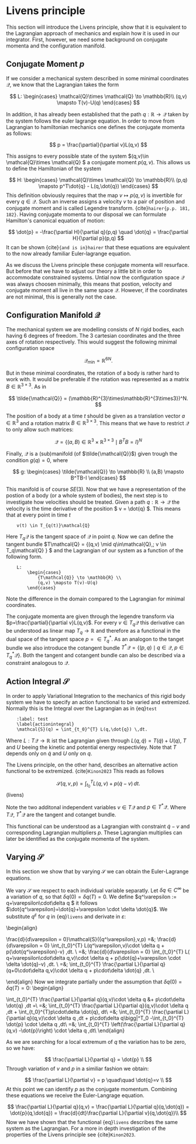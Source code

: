 # Livens principle
This section will introduce the Livens principle, show that it is equivalent to the Lagrangian approach of mechanics
and explain how it is used in our integrator. First, however, we need some background on conjugate momenta and the configuration manifold.

## Conjugate Moment $p$
If we consider a mechanical system described in some minimal coordinates $\mathcal{Q}$, we
know that the Lagrangian takes the form

$$
    L: 
        \begin{cases} 
            \mathcal{Q}\times \mathcal{Q} \to \mathbb{R}\\ 
            (q,v) \mapsto T(v)-U(q)
        \end{cases}
$$

In addition, it has already been established that the path $q: \mathbb{R} \to \mathcal{Q}$ taken by the system
follows the euler lagrange equation. In order to move from Lagrangian to hamiltonian mechanics
one defines the conjugate momenta as follows:

$$
    p = \frac{\partial}{\partial v}L(q,v)
$$

This assigns to every possible state of the system $(q,v)\in \mathcal{Q}\times \mathcal{Q} $ a conjugate moment 
$p(q,v)$. This allows us to define the Hamiltonian of the system

$$
    H: 
        \begin{cases} 
            \mathcal{Q}\times \mathcal{Q} \to \mathbb{R}\\ 
            (p,q) \mapsto p^T\dot{q} - L(q,\dot{q})
        \end{cases}
$$
This definition obviously requires that the map $v \mapsto p(q,v)$ is invertible for every $q\in\mathcal{Q}$.
Such an inverse assigns a velocity $v$ to a pair of position and conjugate moment and is called Legendre transform.
{cite}`hairer{p.p. 181, 182}`. Having conjugate momenta to our disposal we can formulate Hamilton's
canonical equation of motion:

$$
    \dot{p} = -\frac{\partial H}{\partial q}(p,q) \quad
    \dot{q} = \frac{\partial H}{\partial p}(p,q)
$$
It can be shown {cite}`{and is in}hairer` that these equations are equivalent to the now already
familiar Euler-lagrange equation.

As we discuss the Livens principle these conjugate momenta will resurface. But before that we have
to adjust our theory a little bit in order to accommodate constrained systems. Untial now 
the configuration space $\mathcal{Q}$ was always choosen minimally, this means that 
postion, velocity and conjugate moment all live in the same space $\mathcal{Q}$. However, if the
coordinates are not minimal, this is generally not the case.

## Configuration Manifold $\mathcal{Q}$

The mechanical system we are modelling consists of $N$ rigid bodies, each having 6 degrees of freedom. The
3 cartesian coordinates and the three axes of rotation respectively. This would suggest the following
minimal  configuration space

$$
    \mathcal{Q_{\text{min}}} = \mathbb{R}^{6N}.
$$

But in these minimal coordinates, the rotation of a body is rather hard to work with. It would be preferable if
the rotation was represented as a matrix $B\in\mathbb{R}^{3\times3}$. As in

$$
    \tilde{\mathcal{Q}} = (\mathbb{R}^{3}\times\mathbb{R}^{3\times3})^N.
$$

The position of a body at a time $t$ should be given as a translation vector $a\in\mathbb{R}^3$ and
a rotation matrix $B\in\mathbb{R}^{3\times3}$. This means that we have to restrict $\mathcal{Q}$ to only allow
such matrices:

$$
    \mathcal{Q} = \{(a,B) \in \mathbb{R}^{3}\times\mathbb{R}^{3\times3} \mid B^TB=I \}^N
$$

Finally, $\mathcal{Q}$ is a (sub)manifold  (of $\tilde{\mathcal{Q}}$) given trough the condition $g(q)=0$, where

$$
    g: 
        \begin{cases} 
            \tilde{\mathcal{Q}} \to \mathbb{R} \\ 
            (a,B) \mapsto B^TB-I 
        \end{cases}
$$

This manifold is of course $SE(3)$.
Now that we have a representation of the postion of a body (or a whole system of bodies), the next step is to investigate
how velocities should be treated. Given a path $q : \mathbb{R} \to \mathcal{Q}$
the velocity is the time derivative of the position $ v = \dot{q} $. This means that at every point in time $t$

```{math}
    v(t) \in T_{q(t)}\mathcal{Q}
```

Here $T_q\mathcal{Q}$ is the tangent space of $\mathcal{Q}$ in point $q$. Now we can define the tangent bundle
$T\mathcal{Q} = \{(q,v) \mid q\in\mathcal{Q},\; v \in  T_q\mathcal{Q} \} $ 
and the Lagrangian of our system as a function of the following form.
```{math}
    L: 
        \begin{cases} 
            {T\mathcal{Q}} \to \mathbb{R} \\
            (q,v) \mapsto T(v)-U(q)
        \end{cases}
```
Note the difference in the domain compared to the Lagrangian for minimal coordinates.

The conjugate momenta are given through the legendre transform via $p=\frac{\partial}{\partial v}L(q,v)$.
For every $v\in T_q\mathcal{Q}$ this derivative can be understood as linear map $T_q \to \mathbb{R}$
and therefore as a functional in the dual space of the tangent space $p=\in T^*_q$. As an analogon
to the tanget bundle we also introduce the cotangent bundle
$T^*\mathcal{Q} = \{(p,q) \mid q\in\mathcal{Q},\; p \in  T^*_q\mathcal{Q} \}$. Both the 
tangent and cotangent bundle can also be described via a constraint analogous to $\mathcal{Q}$.

## Action Integral $\mathcal{S}$


In order to apply Variational Integration to the mechanics of this rigid body system we have to specify an action functional to be varied and extremized. Normally this is the Integral over the Lagrangian as in {eq}`test`

```{math}
    :label: test
    \label{actionintegral}
    \mathcal{S}(q) = \int_{t_0}^{T} L(q,\dot{q}) \,dt.
```

Where $L:T\mathcal{Q}\to \mathbb{R}$ ist the Lagrangian given through $L(q,\dot{q})=T(\dot{q})+U(q)$,
$T$ and $U$ beeing the kinetic and potential energy respectivley. Note that $T$ depends only on $\dot{q}$ and $U$ only on $q$.

The Livens principle, on the other hand, describes an alternative action functional to be extremized. {cite}`Kinon2023`
This reads as follows

$$
    \mathcal{S}(q,v,p) = \int_{t_0}^{T} L(q,v) + p(\dot{q}-v) \,dt.
$$(livens)

Note the two additonal independent variables $v\in T \mathcal{Q}$ and $p \in T^{*} \mathcal{Q}$. Where $T\mathcal{Q}$,
$T^*\mathcal{Q}$ are the tangent and cotanget bundle.

This functional can be understood as a Lagrangian with constraint $\dot{q}-v$ and corresponding Lagrangian multipliers $p$.
These Lagrangian multiplies can later be identified as the conjugate momenta of the system.


## Varying $\mathcal{S}$
In this section we show that by varying $\mathcal{S}$ we can obtain the Euler-Lagrange equations.

We vary $\mathcal{S}$ we respect to each individual variable separatly.
Let $\delta q \in C^\infty$ be a variation of $q$, so that $\delta q(0)=\delta q(T)=0$. We
define $q^\varepsilon := q+\varepsilon\cdot\delta q $ it follows 
$\dot{q^\varepsilon}=\dot{q}+\varepsilon \cdot \delta \dot{q}$. We substitute 
$q^\varepsilon$ for $q$ in  {eq}`livens` and derivate in $\varepsilon$:

\begin{align}

\frac{d}{d\varepsilon = 0}\mathcal{S}({q^\varepsilon},v,p) 
        =&\; \frac{d}{d\varepsilon = 0}  \int_{t_0}^{T} L(q^\varepsilon,v)\cdot \delta q + p(\dot{q^\varepsilon}-v) \,dt. \\
        =&\;    \frac{d}{d\varepsilon = 0} \int_{t_0}^{T} L( q+\varepsilon\cdot\delta q,v)\cdot \delta q + p(\dot{q}+\varepsilon \cdot 
            \delta \dot{q}-v) \,dt. \\
        =&\;  \int_{t_0}^{T} \frac{\partial L}{\partial q}(q+0\cdot\delta q,v)\cdot \delta q + p\cdot\delta \dot{q} \,dt. \\

\end{align}
Now we integrate partially under the assumption that $\delta q(0)=\delta q(T)=0$:
\begin{align}

 \int_{t_0}^{T} \frac{\partial L}{\partial q}(q,v)\cdot \delta q &+ p\cdot\delta \dot{q} \,dt =\\
        =&\; \int_{t_0}^{T} \frac{\partial L}{\partial q}(q,v)\cdot \delta q \,dt + \int_{t_0}^{T}p\cdot\delta \dot{q}\, dt\\
        =&\;  \int_{t_0}^{T} \frac{\partial L}{\partial q}(q,v)\cdot \delta q \,dt + p\cdot\delta q\bigg|^T_0
            -\int_{t_0}^{T} \dot{p} \cdot \delta q \,dt\\
        =&\; \int_{t_0}^{T} \left(\frac{\partial L}{\partial q}(q,v)
            -\dot{p}\right) \cdot \delta q \,dt\\
\end{align}

As we are searching for a local extremum of $q$ the variation has to be zero, so we have:

$$
\frac{\partial L}{\partial q} = 
            \dot{p} \\
$$
Through variation of $v$ and $p$ in a similiar fashion we obtain:

$$
\frac{\partial L}{\partial v} = 
            p 
\quad\quad
            \dot{q}=v \\
$$
At this point we can identify $p$ as the conjugate momentum. Combining these equations we
receive the Euler-Langrage equation.

$$
\frac{\partial L}{\partial q}(q,v) = \frac{\partial L}{\partial q}(q,\dot{q}) =
            \dot{p}(q,\dot{q}) =  \frac{d}{dt}\frac{\partial L}{\partial v}(q,\dot{q})\\
$$
Now we have shown that the functional {eq}`livens` describes the same system as the Lagrangian. For
a more in depth investigation of the properties of the Livens principle see {cite}`Kinon2023`.
